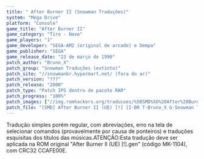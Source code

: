 ```yaml
---
title: " After Burner II (Snowman Traduções)"
system: "Mega Drive"
platform: "Console"
game_title: "After Burner II"
game_category: "Tiro - Nave"
game_players: "1"
game_developer: "SEGA-AM2 (original de arcade) e Dempa"
game_publisher: "SEGA"
game_release_date: "23 de março de 1990"
patch_author: "Bruno_X"
patch_group: "Snowman Traduções (extinto)"
patch_site: "//snowmanbr.hypermart.net/ (fora do ar)"
patch_version: "???"
patch_release: "2000"
patch_type: "Patch IPS dentro de pacote RAR"
patch_progress: "100%"
patch_images: ["//img.romhackers.org/traducoes/%5BSMD%5D%20After%20Burner%20II%20-%20Snowman%20Traducoes%20-%201.png","//img.romhackers.org/traducoes/%5BSMD%5D%20After%20Burner%20II%20-%20Snowman%20Traducoes%20-%202.png","//img.romhackers.org/traducoes/%5BSMD%5D%20After%20Burner%20II%20-%20Snowman%20Traducoes%20-%203.png"]
patch_file: "[SMD] After Burner II (UE) [!] [I-BR T-Bruno_X G-Snowman Traducoes P-100% A-2000].rar"
---
```

Tradução simples porém regular, com abreviações, erro na tela de selecionar comandos (provavelmente por causa de ponteiros) e traduções esquisitas dos títulos das músicas.ATENÇÃO:Esta tradução deve ser aplicada na ROM original "After Burner II (UE) [!].gen" (código MK-1104), com CRC32 CCAFE00E.